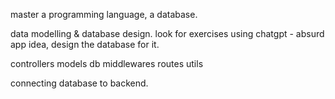 master a programming language, a database.


data modelling & database design.
look for exercises using chatgpt - absurd app idea, design the database for it.

controllers
models
db
middlewares
routes
utils


connecting database to backend.